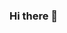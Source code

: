### Hi there 👋

<!--
**Varun-Naik/Varun-Naik** is a ✨ _special_ ✨ repository because its `README.md` (this file) appears on your GitHub profile.

Here are some ideas to get you started:

- 🔭 I’m currently studying MEng, Electrical and Computer Engineerng at uOttawa
- 🌱 I’m currently learning Java programming 
- 👯 I’m looking to collaborate on Machine Learning using Python
- 🤔 I’m looking for help with ...
- 💬 Ask me about ...
- 📫 How to reach me: Linked in https://www.linkedin.com/in/varun-n-naik/
- 😄 Pronouns: he/him
- ⚡ Fun fact: I read fiction
-->
